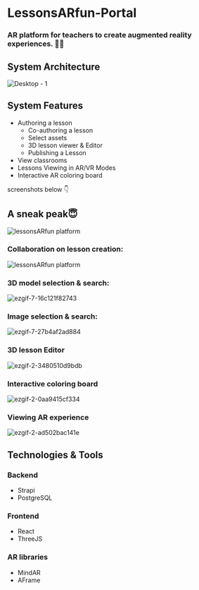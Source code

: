 # LessonsARfun-Portal
### AR platform for teachers to create augmented reality experiences. 🤩✨

## System Architecture
![Desktop - 1](https://user-images.githubusercontent.com/47950134/173247447-01e4c169-9c26-47b0-971d-a229341a3a31.png)


## System Features
- Authoring a lesson
  - Co-authoring a lesson
  - Select assets
  - 3D lesson viewer & Editor
  - Publishing a Lesson
- View classrooms
- Lessons Viewing in AR/VR Modes
- Interactive AR coloring board

screenshots below 👇
## A sneak peak😇
<img align="center" alt="lessonsARfun platform" src="https://user-images.githubusercontent.com/47950134/165793536-38192652-8b68-4ee9-9bac-d3b59bac3b96.gif">


### Collaboration on lesson creation:
<img alt="lessonsARfun platform" src="https://user-images.githubusercontent.com/47950134/165795221-6f5ea552-af6d-4542-88dc-1d96ca687ccf.gif">

### 3D model selection & search:

![ezgif-7-16c121f82743](https://user-images.githubusercontent.com/47950134/165793420-3b2b78d4-1af2-4b81-b5bd-3f15d3247bf2.gif)

### Image selection & search:

![ezgif-7-27b4af2ad884](https://user-images.githubusercontent.com/47950134/165793495-32f6aa55-fe77-488b-b7cb-22a911eb3a46.gif)

### 3D lesson Editor
![ezgif-2-3480510d9bdb](https://user-images.githubusercontent.com/47950134/165793771-268aace1-7472-4897-a15f-3f731b4bbfe8.gif)

### Interactive coloring board
![ezgif-2-0aa9415cf334](https://user-images.githubusercontent.com/47950134/165793632-c5551d56-e47c-42d2-bde1-c64ea29410b3.gif)

### Viewing AR experience
![ezgif-2-ad502bac141e](https://user-images.githubusercontent.com/47950134/165797586-a722db35-15a4-4105-b3ea-141b9be56061.gif)

## Technologies & Tools
### Backend
- Strapi
- PostgreSQL
### Frontend
- React
- ThreeJS
### AR libraries
- MindAR
- AFrame
